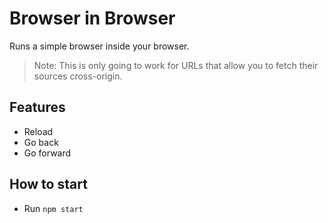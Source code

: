 # Browser in Browser
Runs a simple browser inside your browser.
> Note: This is only going to work for URLs that allow you to fetch their sources cross-origin.

## Features
 - Reload
 - Go back 
 - Go forward

## How to start
- Run ```npm start```
